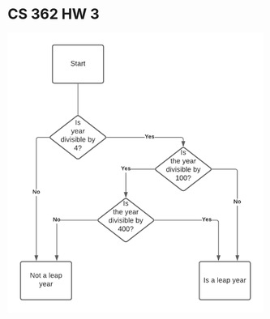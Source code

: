 # CS 362 HW 3

![Decision flow chart](https://github.com/LemonTorrent/CS-362-HW-3/blob/main/CS%20362%20HW%201%20Decision%20Chart.png)
